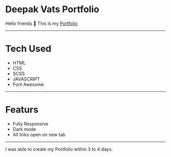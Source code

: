 # Deepak Vats Portfolio

Hello friends 👋
This is my <a href="https://deepak-vats-portfolio-varsion1.netlify.app/">Portfolio</a> 
<hr/>

# Tech Used

<ul>
  <li>HTML</li>
  <li>CSS</li>
  <li>SCSS</li>
  <li>JAVASCRIPT</li>
  <li>Font Awesome</li>
</ul>
<hr/>

# Featurs

<ul>
  <li>Fully Responsive</li>
  <li>Dark mode</li>
  <li>All links open on new tab</li>
</ul>
<hr/>

I was able to create my Portfolio within 3 to 4 days. 
